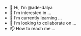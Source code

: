 - 👋 Hi, I’m @ade-dalya
- 👀 I’m interested in ...
- 🌱 I’m currently learning ...
- 💞️ I’m looking to collaborate on ...
- 📫 How to reach me ...

<!---
ade-dalya/ade-dalya is a ✨ special ✨ repository because its `README.md` (this file) appears on your GitHub profile.
You can click the Preview link to take a look at your changes.
--->
